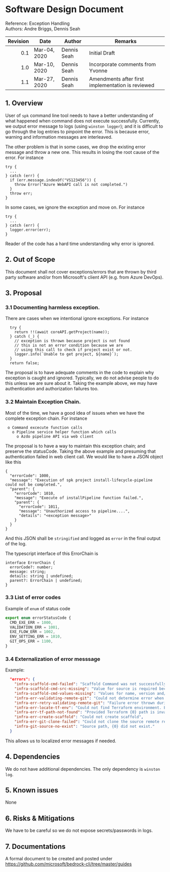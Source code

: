 # Software Design Document

Reference: Exception Handling<br> Authors: Andre Briggs, Dennis Seah

| Revision | Date         | Author      | Remarks                                           |
| -------: | ------------ | ----------- | ------------------------------------------------- |
|      0.1 | Mar-04, 2020 | Dennis Seah | Initial Draft                                     |
|      1.0 | Mar-10, 2020 | Dennis Seah | Incorporate comments from Yvonne                  |
|      1.1 | Mar-27, 2020 | Dennis Seah | Amendments after first implementation is reviewed |

## 1. Overview

User of `spk` command line tool needs to have a better understanding of what
happened when command does not execute successfully. Currently, we output error
message to logs (using `winston logger`); and it is difficult to go through the
log entries to pinpoint the error. This is because error, warning and
information messages are interleaved.

The other problem is that in some cases, we drop the existing error message and
throw a new one. This results in losing the root cause of the error. For
instance

```
try {
  ...
} catch (err) {
  if (err.message.indexOf("VS123456")) {
    throw Error("Azure WebAPI call is not completed.")
  }
  throw err;
}
```

In some cases, we ignore the exception and move on. For instance

```
try {
  ...
} catch (err) {
  logger.error(err);
}
```

Reader of the code has a hard time understanding why error is ignored.

## 2. Out of Scope

This document shall not cover exceptions/errors that are thrown by third party
software and/or from Microsoft's client API (e.g. from Azure DevOps).

## 3. Proposal

### 3.1 Documenting harmless exception.

There are cases when we intentional ignore exceptions. For instance

```
  try {
    return !!(await coreAPI.getProject(name));
  } catch (_) {
    // exception is thrown because project is not found
    // this is not an error condition because we are
    // using this call to check if project exist or not.
    logger.info(`Unable to get project, ${name}`);
  }
  return false;
```

The proposal is to have adequate comments in the code to explain why exception
is caught and ignored. Typically, we do not advise people to do this unless we
are sure about it. Taking the example above, we may have authentication and
authorization failures too.

### 3.2 Maintain Exception Chain.

Most of the time, we have a good idea of issues when we have the complete
exception chain. For instance

```
 o Command excecute function calls
   o Pipeline service helper function which calls
     o Azdo pipeline API via web client
```

The proposal is to have a way to maintain this exception chain; and preserve the
statusCode. Taking the above example and presuming that authentication failed in
web client call. We would like to have a JSON object like this

```
{
  "errorCode": 1000,
  "message": "Execution of spk project install-lifecycle-pipeline could not be completed.",
  "parent": {
    "errorCode": 1010,
    "message": "Execute of installPipeline function failed.",
    "parent": {
      "errorCode": 1011,
      "message": "Unauthorized access to pipeline....",
      "details": "<exception message>"
    }
  }
}
```

And this JSON shall be `stringified` and logged as `error` in the final output
of the log.

The typescript interface of this ErrorChain is

```
interface ErrorChain {
  errorCode?: number;
  message: string;
  details: string | undefined;
  parent?: ErrorChain | undefined;
}
```

### 3.3 List of error codes

Example of `enum` of status code

```typescript
export enum errorStatusCode {
  CMD_EXE_ERR = 1000,
  VALIDATION_ERR = 1001,
  EXE_FLOW_ERR = 1002,
  ENV_SETTING_ERR = 1010,
  GIT_OPS_ERR = 1100,
}
```

### 3.4 Externalization of error messsage

Example:

```json
  "errors": {
    "infra-scaffold-cmd-failed": "Scaffold Command was not successfully executed.",
    "infra-scaffold-cmd-src-missing": "Value for source is required because it cannot be constructed with properties in spk-config.yaml. Provide value for source.",
    "infra-scaffold-cmd-values-missing": "Values for name, version and/or 'template were missing. Provide value for values for them.",
    "infra-err-validating-remote-git": "Could not determine error when validating remote git source.",
    "infra-err-retry-validating-remote-git": "Failure error thrown during retrying validating remote git source.",
    "infra-err-locate-tf-env": "Could not find Terraform environment. Ensure template path {0} exists.",
    "infra-err-tf-path-not-found": "Provided Terraform {0} path is invalid or cannot be found: {1}",
    "infra-err-create-scaffold": "Could not create scaffold",
    "infra-err-git-clone-failed": "Could not clone the source remote repository. The remote repo might not exist or you did not have the rights to access it",
    "infra-git-source-no-exist": "Source path, {0} did not exist."
  }
```

This allows us to localized error messages if needed.

## 4. Dependencies

We do not have additional dependencies. The only dependency is `winston log`.

## 5. Known issues

None

## 6. Risks & Mitigations

We have to be careful so we do not expose secrets/passwords in logs.

## 7. Documentations

A formal document to be created and posted under
https://github.com/microsoft/bedrock-cli/tree/master/guides
